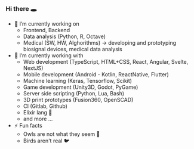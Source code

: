 ### Hi there 🕳️

- 🔭 I’m currently working on 
  -  Frontend, Backend
  -  Data analysis (Python, R, Octave)
  -  Medical (SW, HW, Alghorithms) -> developing and prototyping biosignal devices, medical data analysis
- 🌲 I’m currently working with 
  - Web development (TypeScript, HTML+CSS, React, Angular, Svelte, NextJS)
  - Mobile development (Android - Kotlin, ReactNative, Flutter)
  - Machine learning (Keras, Tensorflow, Scikit)
  - Game development (Unity3D, Godot, PyGame)
  - Server side scripting (Python, Lua, Bash)
  - 3D print prototypes (Fusion360, OpenSCAD)
  - CI (Gitlab, Github)
  - Elixir lang 🧪
  - and more ...
- ⚡ Fun facts
  - Owls are not what they seem 🦉
  - Birds aren't real 🐦
